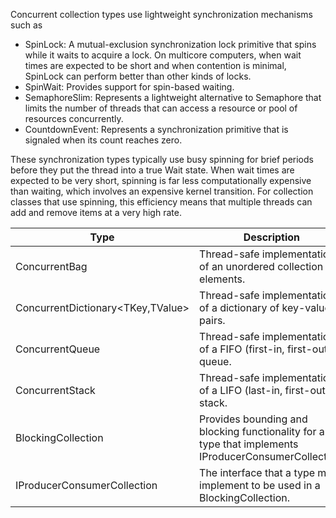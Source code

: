 Concurrent collection types use lightweight synchronization mechanisms such as 

* SpinLock: A mutual-exclusion synchronization lock primitive that spins while it waits to acquire a lock. On multicore computers, when wait times are expected to be short and when contention is minimal, SpinLock can perform better than other kinds of locks.
* SpinWait: Provides support for spin-based waiting. 
* SemaphoreSlim: Represents a lightweight alternative to Semaphore that limits the number of threads that can access a resource or pool of resources concurrently.
* CountdownEvent: Represents a synchronization primitive that is signaled when its count reaches zero.

These synchronization types typically use busy spinning for brief periods before they put the thread into a true Wait state. When wait times are expected to be very short, spinning is far less computationally expensive than waiting, which involves an expensive kernel transition. For collection classes that use spinning, this efficiency means that multiple threads can add and remove items at a very high rate.

|Type |Description  |
|--- | --- |
|ConcurrentBag<T>|	Thread-safe implementation of an unordered collection of elements.|
|ConcurrentDictionary<TKey,TValue>|	Thread-safe implementation of a dictionary of key-value pairs.|
|ConcurrentQueue<T>|	Thread-safe implementation of a FIFO (first-in, first-out) queue.|
|ConcurrentStack<T>|	Thread-safe implementation of a LIFO (last-in, first-out) stack.|
|BlockingCollection<T>|	Provides bounding and blocking functionality for any type that implements IProducerConsumerCollection<T>.|
|IProducerConsumerCollection<T>|	The interface that a type must implement to be used in a BlockingCollection.|